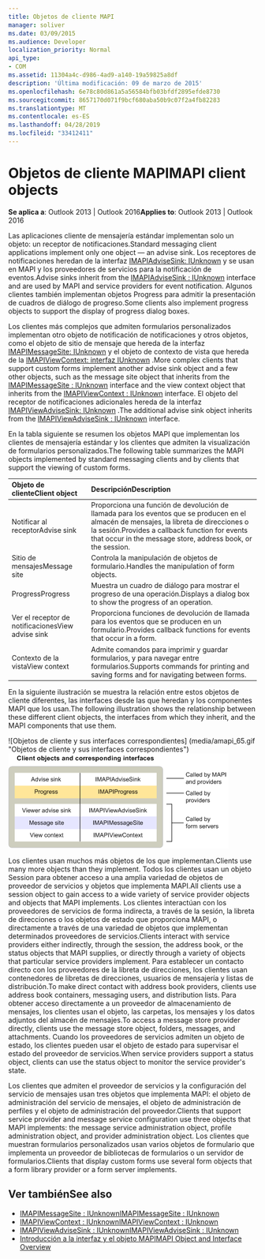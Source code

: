 ```yaml
---
title: Objetos de cliente MAPI
manager: soliver
ms.date: 03/09/2015
ms.audience: Developer
localization_priority: Normal
api_type:
- COM
ms.assetid: 11304a4c-d986-4ad9-a140-19a59825a8df
description: 'Última modificación: 09 de marzo de 2015'
ms.openlocfilehash: 6e78c80d861a5a56584bfb03bfdf2895efde8730
ms.sourcegitcommit: 8657170d071f9bcf680aba50b9c07f2a4fb82283
ms.translationtype: MT
ms.contentlocale: es-ES
ms.lasthandoff: 04/28/2019
ms.locfileid: "33412411"
---
```

# <a name="mapi-client-objects"></a><span data-ttu-id="43c80-103">Objetos de cliente MAPI</span><span class="sxs-lookup"><span data-stu-id="43c80-103">MAPI client objects</span></span>
  
<span data-ttu-id="43c80-104">**Se aplica a**: Outlook 2013 | Outlook 2016</span><span class="sxs-lookup"><span data-stu-id="43c80-104">**Applies to**: Outlook 2013 | Outlook 2016</span></span> 
  
<span data-ttu-id="43c80-105">Las aplicaciones cliente de mensajería estándar implementan solo un objeto: un receptor de notificaciones.</span><span class="sxs-lookup"><span data-stu-id="43c80-105">Standard messaging client applications implement only one object — an advise sink.</span></span> <span data-ttu-id="43c80-106">Los receptores de notificaciones heredan de la interfaz [IMAPIAdviseSink: IUnknown](imapiadvisesinkiunknown.md) y se usan en MAPI y los proveedores de servicios para la notificación de eventos.</span><span class="sxs-lookup"><span data-stu-id="43c80-106">Advise sinks inherit from the [IMAPIAdviseSink : IUnknown](imapiadvisesinkiunknown.md) interface and are used by MAPI and service providers for event notification.</span></span> <span data-ttu-id="43c80-107">Algunos clientes también implementan objetos Progress para admitir la presentación de cuadros de diálogo de progreso.</span><span class="sxs-lookup"><span data-stu-id="43c80-107">Some clients also implement progress objects to support the display of progress dialog boxes.</span></span> 
  
<span data-ttu-id="43c80-108">Los clientes más complejos que admiten formularios personalizados implementan otro objeto de notificación de notificaciones y otros objetos, como el objeto de sitio de mensaje que hereda de la interfaz [IMAPIMessageSite: IUnknown](imapimessagesiteiunknown.md) y el objeto de contexto de vista que hereda de la [IMAPIViewContext: interfaz IUnknown](imapiviewcontextiunknown.md) .</span><span class="sxs-lookup"><span data-stu-id="43c80-108">More complex clients that support custom forms implement another advise sink object and a few other objects, such as the message site object that inherits from the [IMAPIMessageSite : IUnknown](imapimessagesiteiunknown.md) interface and the view context object that inherits from the [IMAPIViewContext : IUnknown](imapiviewcontextiunknown.md) interface.</span></span> <span data-ttu-id="43c80-109">El objeto del receptor de notificaciones adicionales hereda de la interfaz [IMAPIViewAdviseSink: IUnknown](imapiviewadvisesinkiunknown.md) .</span><span class="sxs-lookup"><span data-stu-id="43c80-109">The additional advise sink object inherits from the [IMAPIViewAdviseSink : IUnknown](imapiviewadvisesinkiunknown.md) interface.</span></span> 
  
<span data-ttu-id="43c80-110">En la tabla siguiente se resumen los objetos MAPI que implementan los clientes de mensajería estándar y los clientes que admiten la visualización de formularios personalizados.</span><span class="sxs-lookup"><span data-stu-id="43c80-110">The following table summarizes the MAPI objects implemented by standard messaging clients and by clients that support the viewing of custom forms.</span></span>
  
|<span data-ttu-id="43c80-111">**Objeto de cliente**</span><span class="sxs-lookup"><span data-stu-id="43c80-111">**Client object**</span></span>|<span data-ttu-id="43c80-112">**Descripción**</span><span class="sxs-lookup"><span data-stu-id="43c80-112">**Description**</span></span>|
|:-----|:-----|
|<span data-ttu-id="43c80-113">Notificar al receptor</span><span class="sxs-lookup"><span data-stu-id="43c80-113">Advise sink</span></span>  <br/> |<span data-ttu-id="43c80-114">Proporciona una función de devolución de llamada para los eventos que se producen en el almacén de mensajes, la libreta de direcciones o la sesión.</span><span class="sxs-lookup"><span data-stu-id="43c80-114">Provides a callback function for events that occur in the message store, address book, or the session.</span></span>  <br/> |
|<span data-ttu-id="43c80-115">Sitio de mensajes</span><span class="sxs-lookup"><span data-stu-id="43c80-115">Message site</span></span>  <br/> |<span data-ttu-id="43c80-116">Controla la manipulación de objetos de formulario.</span><span class="sxs-lookup"><span data-stu-id="43c80-116">Handles the manipulation of form objects.</span></span>  <br/> |
|<span data-ttu-id="43c80-117">Progress</span><span class="sxs-lookup"><span data-stu-id="43c80-117">Progress</span></span>  <br/> |<span data-ttu-id="43c80-118">Muestra un cuadro de diálogo para mostrar el progreso de una operación.</span><span class="sxs-lookup"><span data-stu-id="43c80-118">Displays a dialog box to show the progress of an operation.</span></span>  <br/> |
|<span data-ttu-id="43c80-119">Ver el receptor de notificaciones</span><span class="sxs-lookup"><span data-stu-id="43c80-119">View advise sink</span></span>  <br/> |<span data-ttu-id="43c80-120">Proporciona funciones de devolución de llamada para los eventos que se producen en un formulario.</span><span class="sxs-lookup"><span data-stu-id="43c80-120">Provides callback functions for events that occur in a form.</span></span>  <br/> |
|<span data-ttu-id="43c80-121">Contexto de la vista</span><span class="sxs-lookup"><span data-stu-id="43c80-121">View context</span></span>  <br/> |<span data-ttu-id="43c80-122">Admite comandos para imprimir y guardar formularios, y para navegar entre formularios.</span><span class="sxs-lookup"><span data-stu-id="43c80-122">Supports commands for printing and saving forms and for navigating between forms.</span></span>  <br/> |
   
<span data-ttu-id="43c80-123">En la siguiente ilustración se muestra la relación entre estos objetos de cliente diferentes, las interfaces desde las que heredan y los componentes MAPI que los usan.</span><span class="sxs-lookup"><span data-stu-id="43c80-123">The following illustration shows the relationship between these different client objects, the interfaces from which they inherit, and the MAPI components that use them.</span></span> 
  
<span data-ttu-id="43c80-124">![Objetos de cliente y sus interfaces correspondientes] (media/amapi_65.gif "Objetos de cliente y sus interfaces correspondientes")</span><span class="sxs-lookup"><span data-stu-id="43c80-124">![Client objects and corresponding interfaces](media/amapi_65.gif "Client objects and corresponding interfaces")</span></span>
  
<span data-ttu-id="43c80-125">Los clientes usan muchos más objetos de los que implementan.</span><span class="sxs-lookup"><span data-stu-id="43c80-125">Clients use many more objects than they implement.</span></span> <span data-ttu-id="43c80-126">Todos los clientes usan un objeto Session para obtener acceso a una amplia variedad de objetos de proveedor de servicios y objetos que implementa MAPI.</span><span class="sxs-lookup"><span data-stu-id="43c80-126">All clients use a session object to gain access to a wide variety of service provider objects and objects that MAPI implements.</span></span> <span data-ttu-id="43c80-127">Los clientes interactúan con los proveedores de servicios de forma indirecta, a través de la sesión, la libreta de direcciones o los objetos de estado que proporciona MAPI, o directamente a través de una variedad de objetos que implementan determinados proveedores de servicios.</span><span class="sxs-lookup"><span data-stu-id="43c80-127">Clients interact with service providers either indirectly, through the session, the address book, or the status objects that MAPI supplies, or directly through a variety of objects that particular service providers implement.</span></span> <span data-ttu-id="43c80-128">Para establecer un contacto directo con los proveedores de la libreta de direcciones, los clientes usan contenedores de libretas de direcciones, usuarios de mensajería y listas de distribución.</span><span class="sxs-lookup"><span data-stu-id="43c80-128">To make direct contact with address book providers, clients use address book containers, messaging users, and distribution lists.</span></span> <span data-ttu-id="43c80-129">Para obtener acceso directamente a un proveedor de almacenamiento de mensajes, los clientes usan el objeto, las carpetas, los mensajes y los datos adjuntos del almacén de mensajes.</span><span class="sxs-lookup"><span data-stu-id="43c80-129">To access a message store provider directly, clients use the message store object, folders, messages, and attachments.</span></span> <span data-ttu-id="43c80-130">Cuando los proveedores de servicios admiten un objeto de estado, los clientes pueden usar el objeto de estado para supervisar el estado del proveedor de servicios.</span><span class="sxs-lookup"><span data-stu-id="43c80-130">When service providers support a status object, clients can use the status object to monitor the service provider's state.</span></span>
  
<span data-ttu-id="43c80-131">Los clientes que admiten el proveedor de servicios y la configuración del servicio de mensajes usan tres objetos que implementa MAPI: el objeto de administración del servicio de mensajes, el objeto de administración de perfiles y el objeto de administración del proveedor.</span><span class="sxs-lookup"><span data-stu-id="43c80-131">Clients that support service provider and message service configuration use three objects that MAPI implements: the message service administration object, profile administration object, and provider administration object.</span></span> <span data-ttu-id="43c80-132">Los clientes que muestran formularios personalizados usan varios objetos de formulario que implementa un proveedor de bibliotecas de formularios o un servidor de formularios.</span><span class="sxs-lookup"><span data-stu-id="43c80-132">Clients that display custom forms use several form objects that a form library provider or a form server implements.</span></span>
  
## <a name="see-also"></a><span data-ttu-id="43c80-133">Ver también</span><span class="sxs-lookup"><span data-stu-id="43c80-133">See also</span></span>

- [<span data-ttu-id="43c80-134">IMAPIMessageSite : IUnknown</span><span class="sxs-lookup"><span data-stu-id="43c80-134">IMAPIMessageSite : IUnknown</span></span>](imapimessagesiteiunknown.md) 
- [<span data-ttu-id="43c80-135">IMAPIViewContext : IUnknown</span><span class="sxs-lookup"><span data-stu-id="43c80-135">IMAPIViewContext : IUnknown</span></span>](imapiviewcontextiunknown.md)  
- [<span data-ttu-id="43c80-136">IMAPIViewAdviseSink : IUnknown</span><span class="sxs-lookup"><span data-stu-id="43c80-136">IMAPIViewAdviseSink : IUnknown</span></span>](imapiviewadvisesinkiunknown.md)
- [<span data-ttu-id="43c80-137">Introducción a la interfaz y el objeto MAPI</span><span class="sxs-lookup"><span data-stu-id="43c80-137">MAPI Object and Interface Overview</span></span>](mapi-object-and-interface-overview.md)

